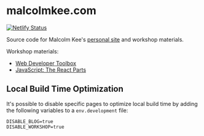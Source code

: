 # malcolmkee.com

[![Netlify Status](https://api.netlify.com/api/v1/badges/86f46dd1-29fe-4d46-a094-067bc0c6225b/deploy-status)](https://app.netlify.com/sites/malcolmkee/deploys)

Source code for Malcolm Kee's [personal site](https://malcolmkee.com/) and workshop materials.

Workshop materials:

* [Web Developer Toolbox](https://malcolmkee.com/web-developer-toolbox)
* [JavaScript: The React Parts](https://malcolmkee.com/js-the-react-parts)

## Local Build Time Optimization

It's possible to disable specific pages to optimize local build time by adding the following variables to a `env.development` file:

```
DISABLE_BLOG=true
DISABLE_WORKSHOP=true
```
